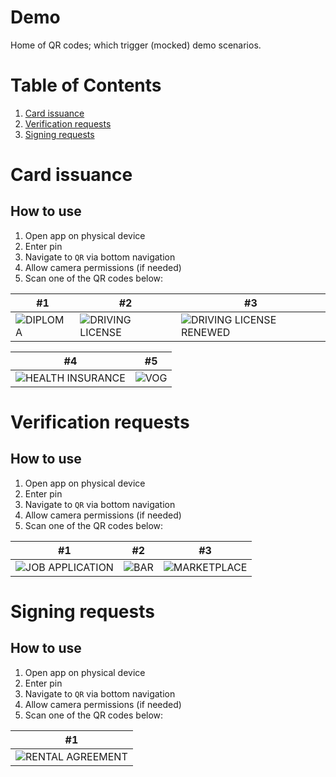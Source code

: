 # Demo

Home of QR codes; which trigger (mocked) demo scenarios.

# Table of Contents

1. [Card issuance](#card-issuance)
2. [Verification requests](#verification-requests)
3. [Signing requests](#signing-requests)

# Card issuance

## How to use

1. Open app on physical device
2. Enter pin
3. Navigate to `QR` via bottom navigation
4. Allow camera permissions (if needed)
5. Scan one of the QR codes below:

| #1                                | #2                                                | #3                                                                |
|-----------------------------------|---------------------------------------------------|-------------------------------------------------------------------|
| ![DIPLOMA](qrs/issue_diploma.png) | ![DRIVING LICENSE](qrs/issue_driving_license.png) | ![DRIVING LICENSE RENEWED](qrs/issue_driving_license_renewed.png) |


| #4                                                  | #5                        | 
|-----------------------------------------------------|---------------------------|
| ![HEALTH INSURANCE](qrs/issue_health_insurance.png) | ![VOG](qrs/issue_vog.png) |z

# Verification requests

## How to use

1. Open app on physical device
2. Enter pin
3. Navigate to `QR` via bottom navigation
4. Allow camera permissions (if needed)
5. Scan one of the QR codes below:

| #1                                                  | #2                          | #3                                                |
|-----------------------------------------------------|-----------------------------|---------------------------------------------------|
| ![JOB APPLICATION](qrs/job_application_request.png) | ![BAR](qrs/bar_request.png) | ![MARKETPLACE](qrs/marketplace_login_request.png) |


# Signing requests

## How to use

1. Open app on physical device
2. Enter pin
3. Navigate to `QR` via bottom navigation
4. Allow camera permissions (if needed)
5. Scan one of the QR codes below:

| #1                                                 |
|----------------------------------------------------|
| ![RENTAL AGREEMENT](qrs/sign_rental_agreement.png) | 
